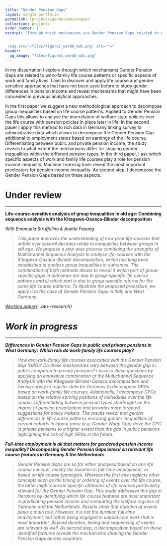 ```yaml
---
title: "Gender Pension Gaps"
layout: single-portfolio
permalink: /projects/genderpensiongap/
collection: projects
order_number: 1
excerpt: "Through which mechanisms are Gender Pension Gaps related to work-family life course patterns or specific aspects of work and family lives?


 <img src='/files/figure1_ward8_mds.png' alt=''>"
header: 
  og_image: "files/figure1_ward8_mds.png"
---
```


In my dissertation I explore through which mechanisms Gender Pension Gaps are related to work-family life course patterns or specific aspects of work and family lives. I aim to discover and apply life course and gender sensitive approaches that have not been used before to study gender differences in pension income and reveal mechanisms that might have been concealed in previous analytical approaches.

In the first paper we suggest a new methodological approach to decompose group inequalities based on life course patterns. Applied to Gender Pension Gaps this allows to analyse the interrelation of welfare state policies over the life course with pension policies in place later in life. 
In the second paper I apply this method to rich data in Germany linking survey to administrative data which allows to decompose the Gender Pension Gap additional to employment states based on earnings of the life course. Differentiating between public and private pension income, the study reveals to what extent the mechanisms differ for shaping gender inequalities within the different pension types. 
In the third paper, I ask which specific aspects of work and family life courses play a role for pension income inequality. Machine Learning tools reveal the most important predicators for pension income inequality. As second step, I decompose the Gender Pension Gaps based on these aspects.


Under review
======
------
**Life-course-sensitive analysis of group inequalities in old age: Combining sequence analysis with the Kitagawa-Oaxaca-Blinder decomposition**

<i>With Emanuela Struffolino & Anette Fasang<i>
> This paper improves the understanding of how prior life-courses that unfold over several decades relate to inequalities between groups in old age. We propose a step wise process combining the strengths of Multichannel Sequence Analysis to analyse life-courses with the Kitagawa-Oaxaca-Blinder decomposition, which has long been established to analyse group inequalities in outcomes. The combination of both methods allows to reveal i) which part of group-specific gaps in outcomes are due to group-specific life course patterns and ii) which part is due to group-specific returns for the same life course patterns. To illustrate the proposed procedure, we apply it to the case of Gender Pension Gaps in Italy and West Germany. 

[Working paper](https://osf.io/preprints/socarxiv/7k4vt/){: .btn--research} 


Work in progress
======
------
**Differences in Gender Pension Gaps in public and private pensions in West Germany: Which role do work-family life courses play?**

> How are work-family life courses associated with the Gender Pension Gap (GPG)? Do these mechanisms vary between the gender gap in public compared to private pensions? I assess these questions by applying an innovative combination of the Multichannel Sequence Analysis with the Kitagawa-Blinder-Oaxaca decomposition and linking survey to register data for Germany to decompose GPGs based on work-family life courses. Additionally, I decompose GPGs based on the relative earning positions of individuals over the life course. Differentiating between pension types sheds light on the impact of pension privatization and provides more targeted suggestions for policy makers. The results reveal that gender differences in life course patterns mirroring gender inequalities of current cohorts in labour force (e.g. Gender Wage Gap) drive the GPG in private pensions to a higher extent than the gap in public pensions highlighting the risk of high GPGs in the future.


**Full-time employment is all that matters for gendered pension income inequality? Decomposing Gender Pension Gaps based on relevant life course features in Germany & the Netherlands**

> Gender Pension Gaps are so far either analysed based on one life course concept, mostly the duration in full-time employment, or based on life course typologies. Whereas the first one neglects other concepts such as the timing or ordering of events over the life course, the latter might conceal specific attributes of life courses particularly relevant for the Gender Pension Gap. This study addresses this gap in literature by identifying which life course features are most important in predicating pension income and comparing the welfare regimes of Germany and the Netherlands. Results show that duration of events plays a main role. However, it is not the duration full-time employment, but rather being engaged in unpaid care work that is most important. Beyond duration, timing and sequencing of events are relevant as well. As second step, a decomposition based on these identified features reveals the mechanisms shaping the Gender Pension Gaps across countries.

